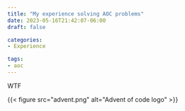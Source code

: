 ```yaml
---
title: "My experience solving AOC problems"
date: 2023-05-16T21:42:07-06:00
draft: false

categories:
- Experience

tags:
- aoc
---
```


WTF

{{< figure src="advent.png" alt="Advent of code logo" >}}
